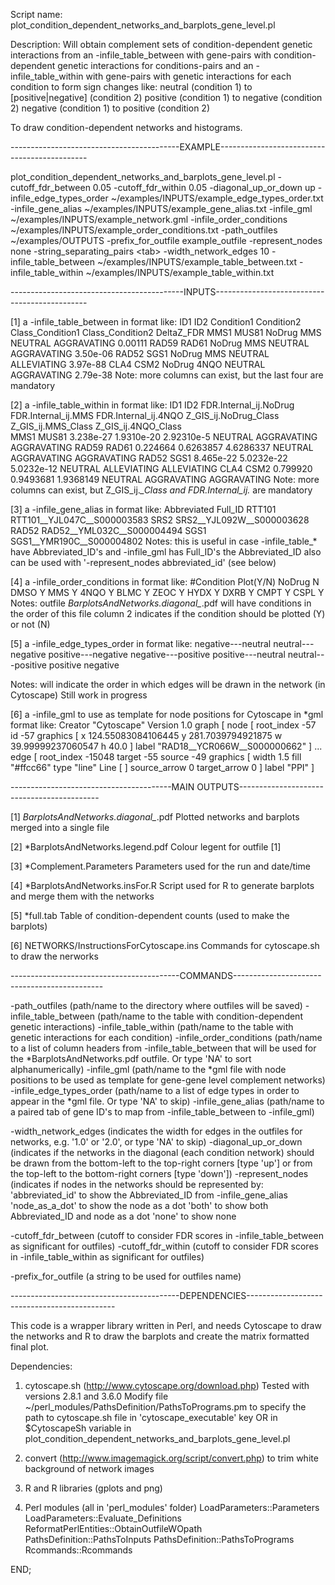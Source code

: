 
  
Script name:
plot_condition_dependent_networks_and_barplots_gene_level.pl

Description:
 Will obtain complement sets of condition-dependent genetic interactions from
 an -infile_table_between with gene-pairs with condition-dependent genetic interactions for conditions-pairs and
 an -infile_table_within  with gene-pairs with genetic interactions for each condition
 to form sign changes like:
 neutral  (condition 1) to [positive|negative] (condition 2)
 positive (condition 1) to negative (condition 2)
 negative (condition 1) to positive (condition 2)

 To draw condition-dependent networks and histograms.
 
 ------------------------------------------EXAMPLE---------------------------------------------

plot_condition_dependent_networks_and_barplots_gene_level.pl -cutoff_fdr_between 0.05 -cutoff_fdr_within 0.05 -diagonal_up_or_down up -infile_edge_types_order ~/examples/INPUTS/example_edge_types_order.txt -infile_gene_alias ~/examples/INPUTS/example_gene_alias.txt -infile_gml ~/examples/INPUTS/example_network.gml -infile_order_conditions ~/examples/INPUTS/example_order_conditions.txt -path_outfiles ~/examples/OUTPUTS -prefix_for_outfile example_outfile -represent_nodes none -string_separating_pairs \<tab\> -width_network_edges 10 -infile_table_between ~/examples/INPUTS/example_table_between.txt -infile_table_within ~/examples/INPUTS/example_table_within.txt

-------------------------------------------INPUTS----------------------------------------------

 [1]
 a -infile_table_between in format like:
 ID1    ID2    Condition1  Condition2  Class_Condition1  Class_Condition2  DeltaZ_FDR
 MMS1   MUS81  NoDrug      MMS         NEUTRAL           AGGRAVATING       0.00111
 RAD59  RAD61  NoDrug      MMS         NEUTRAL           AGGRAVATING       3.50e-06
 RAD52  SGS1   NoDrug      MMS         NEUTRAL           ALLEVIATING       3.97e-88
 CLA4   CSM2   NoDrug      4NQO        NEUTRAL           AGGRAVATING       2.79e-38
 Note: more columns can exist, but the last four are mandatory

 [2]
 a -infile_table_within in format like:
 ID1    ID2    FDR.Internal_ij.NoDrug  FDR.Internal_ij.MMS  FDR.Internal_ij.4NQO  Z_GIS_ij.NoDrug_Class  Z_GIS_ij.MMS_Class  Z_GIS_ij.4NQO_Class   
 MMS1   MUS81  3.238e-27               1.9310e-20           2.92310e-5            NEUTRAL                AGGRAVATING         AGGRAVATING
 RAD59  RAD61  0.224664                0.6263857            4.6286337             NEUTRAL                AGGRAVATING         AGGRAVATING
 RAD52  SGS1   8.465e-22               5.0232e-22           5.0232e-12            NEUTRAL                ALLEVIATING         ALLEVIATING
 CLA4   CSM2   0.799920                0.9493681            1.9368149             NEUTRAL                AGGRAVATING         AGGRAVATING
 Note: more columns can exist, but Z_GIS_ij.*_Class and FDR.Internal_ij.* are mandatory

 [3]
 a -infile_gene_alias in format like:
 Abbreviated  Full_ID
 RTT101       RTT101__YJL047C__S000003583
 SRS2         SRS2__YJL092W__S000003628
 RAD52        RAD52__YML032C__S000004494
 SGS1         SGS1__YMR190C__S000004802
 Notes: this is useful in case -infile_table_* have Abbreviated_ID's and -infile_gml has Full_ID's
        the Abbreviated_ID also can be used with '-represent_nodes abbreviated_id' (see below)

 [4]
 a -infile_order_conditions in format like:
 #Condition   Plot(Y/N)
 NoDrug  N
 DMSO    Y
 MMS     Y
 4NQO    Y
 BLMC    Y
 ZEOC    Y
 HYDX    Y
 DXRB    Y
 CMPT    Y
 CSPL    Y
 Notes: outfile *BarplotsAndNetworks.diagonal_*.pdf will have conditions in the order of this file
        column 2 indicates if the condition should be plotted (Y) or not (N)

 [5]
 a -infile_edge_types_order in format like:
 negative---neutral
 neutral---negative
 positive---negative
 negative---positive
 positive---neutral
 neutral---positive
 positive
 negative

 Notes: will indicate the order in which edges will be drawn in the network (in Cytoscape)
        Still work in progress

 [6]
 a -infile_gml to use as template for node positions for Cytoscape in *gml format like:
 Creator	"Cytoscape"
 Version	1.0
 graph	[
 	node	[
 		root_index	-57
 		id	-57
 		graphics	[
 			x	124.55083084106445
 			y	281.7039794921875
 			w	39.99999237060547
 			h	40.0
 		]
 		label	"RAD18__YCR066W__S000000662"
 	]
 	...
 	edge	[
 		root_index	-15048
 		target	-55
 		source	-49
 		graphics	[
 			width	1.5
 			fill	"#ffcc66"
 			type	"line"
 			Line	[
 			]
 			source_arrow	0
 			target_arrow	0
 		]
 		label	"PPI"
 	]

 ----------------------------------------MAIN OUTPUTS-------------------------------------------

 [1]
 *BarplotsAndNetworks.diagonal_*.pdf
 Plotted networks and barplots merged into a single file

 [2]
 *BarplotsAndNetworks.legend.pdf
 Colour legent for outfile [1]
  
 [3]
 *Complement.Parameters
 Parameters used for the run and date/time

 [4]
 *BarplotsAndNetworks.insFor.R
 Script used for R to generate barplots and merge them with the networks
  
 [5]
 *full.tab
 Table of condition-dependent counts (used to make the barplots)
 
 [6]
 NETWORKS/InstructionsForCytoscape.ins
 Commands for cytoscape.sh to draw the nerworks
 
  
 ------------------------------------------COMMANDS---------------------------------------------

   -path_outfiles             (path/name to the directory where outfiles will be saved)
   -infile_table_between      (path/name to the table with condition-dependent genetic interactions)
   -infile_table_within       (path/name to the table with genetic interactions for each condition)
   -infile_order_conditions   (path/name to a list of column headers from -infile_table_between that will be used for the *BarplotsAndNetworks.pdf outfile. Or type 'NA' to sort alphanumerically)
   -infile_gml                (path/name to the *gml file with node positions to be used as template for gene-gene level complement networks)
   -infile_edge_types_order   (path/name to a list of edge types in order to appear in the *gml file. Or type 'NA' to skip)
   -infile_gene_alias         (path/name to a paired tab of gene ID's to map from -infile_table_between to -infile_gml)

   -width_network_edges       (indicates the width for edges in the outfiles for networks, e.g. '1.0' or '2.0', or type 'NA' to skip)
   -diagonal_up_or_down       (indicates if the networks in the diagonal (each condition network) should be drawn from
                               the bottom-left to the top-right corners [type 'up'] or from the top-left to the bottom-right corners [type 'down'])
   -represent_nodes           (indicates if nodes in the networks should be represented by:
                               'abbreviated_id' to show the Abbreviated_ID from -infile_gene_alias
                               'node_as_a_dot'  to show the node as a dot
                               'both'           to show both Abbreviated_ID and node as a dot
                               'none'           to show none

   -cutoff_fdr_between        (cutoff to consider FDR scores in -infile_table_between as significant for outfiles)
   -cutoff_fdr_within         (cutoff to consider FDR scores in -infile_table_within as significant for outfiles)

   -prefix_for_outfile        (a string to be used for outfiles name)


 ------------------------------------------DEPENDENCIES---------------------------------------------

This code is a wrapper library written in Perl, and needs Cytoscape to draw the networks and R to draw the barplots and create the matrix formatted final plot.

Dependencies:
1) cytoscape.sh (http://www.cytoscape.org/download.php)
                 Tested with versions 2.8.1 and 3.6.0
                 Modify file ~/perl_modules/PathsDefinition/PathsToPrograms.pm
                  to specify the path to cytoscape.sh file in 'cytoscape_executable' key
                  OR in $CytoscapeSh variable in plot_condition_dependent_networks_and_barplots_gene_level.pl 

 2) convert      (http://www.imagemagick.org/script/convert.php)
                  to trim white background of network images

 3) R and R libraries (gplots and png)
 
 4) Perl modules (all in 'perl_modules' folder)
    LoadParameters::Parameters
    LoadParameters::Evaluate_Definitions
    ReformatPerlEntities::ObtainOutfileWOpath
    PathsDefinition::PathsToInputs
    PathsDefinition::PathsToPrograms
    Rcommands::Rcommands
    
END;
